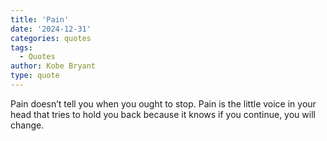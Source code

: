 ```yaml
---
title: 'Pain'
date: '2024-12-31'
categories: quotes
tags:
  - Quotes
author: Kobe Bryant
type: quote
---
```


Pain doesn’t tell you when you ought to stop. Pain is the little voice in your head that tries to hold you back because it knows if you continue, you will change.